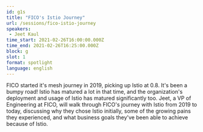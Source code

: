 ```yaml
---
id: g1s
title: "FICO's Istio Journey"
url: /sessions/fico-istio-journey
speakers:
 - Jeet Kaul
time_start: 2021-02-26T16:00:00.000Z
time_end: 2021-02-26T16:25:00.000Z
block: g
slot: 1
format: spotlight
language: english
---
```


FICO started it's mesh journey in 2019, picking up Istio at 0.8. It's been a bumpy road! Istio has matured a lot in that time, and the organization's deployment and usage of Istio has matured significantly too. Jeet, a VP of Engineering at FICO, will walk through FICO's journey with Istio from 2019 to today, discussing why they chose Istio initially, some of the growing pains they experienced, and what business goals they've been able to achieve because of Istio.